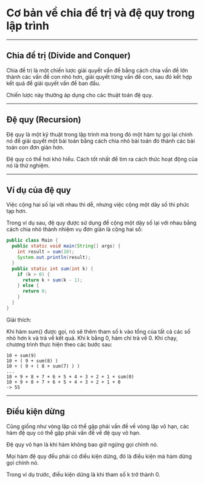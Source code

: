# Cơ bản về chia để trị và đệ quy trong lập trình

---

## Chia để trị (Divide and Conquer)

Chia để trị là một chiến lược giải quyết vấn đề bằng cách chia vấn đề lớn thành các vấn đề con nhỏ hơn, giải quyết từng vấn đề con, sau đó kết hợp kết quả để giải quyết vấn đề ban đầu. 

Chiến lược này thường áp dụng cho các thuật toán đệ quy.

---

## Đệ quy (Recursion)

Đệ quy là một kỹ thuật trong lập trình mà trong đó một hàm tự gọi lại chính nó để giải quyết một bài toán bằng cách chia nhỏ bài toán đó thành các bài toán con đơn giản hơn. 

Đệ quy có thể hơi khó hiểu. Cách tốt nhất để tìm ra cách thức hoạt động của nó là thử nghiệm.

---

## Ví dụ của đệ quy

Việc cộng hai số lại với nhau thì dễ, nhưng việc cộng một dãy số thì phức tạp hơn. 

Trong ví dụ sau, đệ quy được sử dụng để cộng một dãy số lại với nhau bằng cách chia nhỏ thành nhiệm vụ đơn giản là cộng hai số:

``` Java
public class Main {
  public static void main(String[] args) {
    int result = sum(10);
    System.out.println(result);
  }
  public static int sum(int k) {
    if (k > 0) {
      return k + sum(k - 1);
    } else {
      return 0;
    }
  }
}
```

Giải thích:

Khi hàm sum() được gọi, nó sẽ thêm tham số k vào tổng của tất cả các số nhỏ hơn k và trả về kết quả. Khi k bằng 0, hàm chỉ trả về 0. Khi chạy, chương trình thực hiện theo các bước sau:

```
10 + sum(9)
10 + ( 9 + sum(8) )
10 + ( 9 + ( 8 + sum(7) ) )
...
10 + 9 + 8 + 7 + 6 + 5 + 4 + 3 + 2 + 1 + sum(0)
10 + 9 + 8 + 7 + 6 + 5 + 4 + 3 + 2 + 1 + 0
-> 55
```

---

## Điều kiện dừng

Cũng giống như vòng lặp có thể gặp phải vấn đề về vòng lặp vô hạn, các hàm đệ quy có thể gặp phải vấn đề về đệ quy vô hạn. 

Đệ quy vô hạn là khi hàm không bao giờ ngừng gọi chính nó. 

Mọi hàm đệ quy đều phải có điều kiện dừng, đó là điều kiện mà hàm dừng gọi chính nó. 

Trong ví dụ trước, điều kiện dừng là khi tham số k trở thành 0.